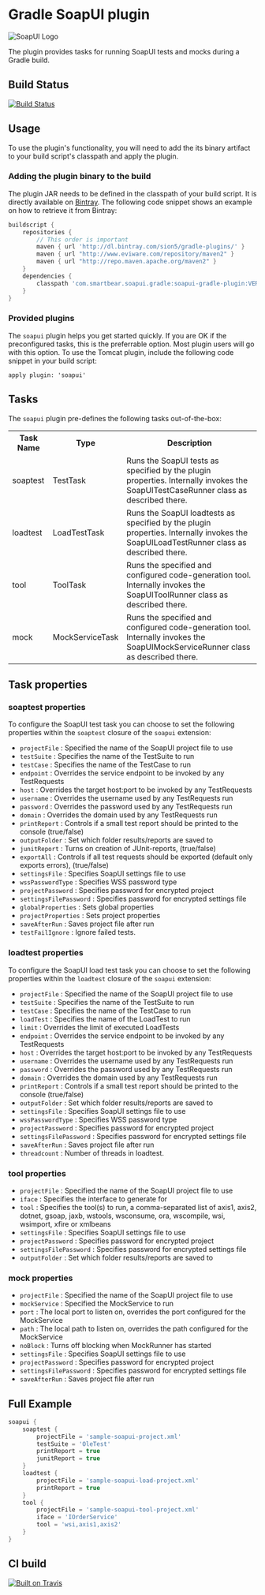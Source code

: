 # Gradle SoapUI plugin

![SoapUI Logo](http://www.soapui.org/images/stories/homepage/soapui_logo.png)

The plugin provides tasks for running SoapUI tests and mocks during a Gradle build.


## Build Status

[![Build Status](https://travis-ci.org/willis7/soapui-gradle-plugin.svg?branch=master)](https://travis-ci.org/willis7/soapui-gradle-plugin)


## Usage

To use the plugin's functionality, you will need to add the its binary artifact to your build script's classpath and apply the plugin.

### Adding the plugin binary to the build

The plugin JAR needs to be defined in the classpath of your build script. It is directly available on
[Bintray](https://bintray.com/sion5/gradle-plugins/soapui-gradle-plugin).
The following code snippet shows an example on how to retrieve it from Bintray:

```groovy
buildscript {
    repositories {
        // This order is important
        maven { url 'http://dl.bintray.com/sion5/gradle-plugins/' }
        maven { url "http://www.eviware.com/repository/maven2" }
        maven { url "http://repo.maven.apache.org/maven2" }
    }
    dependencies {
        classpath 'com.smartbear.soapui.gradle:soapui-gradle-plugin:VERSION'
    }
}
```

### Provided plugins


The `soapui` plugin helps you get started quickly. If you are OK if the preconfigured tasks, this is the
preferrable option. Most plugin users will go with this option. To use the Tomcat plugin, include the following code snippet
in your build script:

    apply plugin: 'soapui'


## Tasks

The `soapui` plugin pre-defines the following tasks out-of-the-box:

<table>
    <tr>
        <th>Task Name</th>
        <th>Type</th>
        <th>Description</th>
    </tr>
    <tr>
        <td>soaptest</td>
        <td>TestTask</td>
        <td>Runs the SoapUI tests as specified by the plugin properties. Internally invokes the SoapUITestCaseRunner class as described there.</td>
    </tr>
    <tr>
        <td>loadtest</td>
        <td>LoadTestTask</td>
        <td>Runs the SoapUI loadtests as specified by the plugin properties. Internally invokes the SoapUILoadTestRunner class as described there.</td>
    </tr>
    <tr>
        <td>tool</td>
        <td>ToolTask</td>
        <td>Runs the specified and configured code-generation tool. Internally invokes the SoapUIToolRunner class as described there.</td>
    </tr>
    <tr>
        <td>mock</td>
        <td>MockServiceTask</td>
        <td>Runs the specified and configured code-generation tool. Internally invokes the SoapUIMockServiceRunner class as described there.</td>
    </tr>
</table>


## Task properties
### soaptest properties

To configure the SoapUI test task you can choose to set the following properties within the `soaptest` closure of the
`soapui` extension:

* `projectFile` : Specified the name of the SoapUI project file to use
* `testSuite` : Specifies the name of the TestSuite to run
* `testCase` : Specifies the name of the TestCase to run
* `endpoint` : Overrides the service endpoint to be invoked by any TestRequests
* `host` : Overrides the target host:port to be invoked by any TestRequests
* `username` : Overrides the username used by any TestRequests run
* `password` : Overrides the password used by any TestRequests run
* `domain` : Overrides the domain used by any TestRequests run
* `printReport` : Controls if a small test report should be printed to the console (true/false)
* `outputFolder` : Set which folder results/reports are saved to
* `junitReport` : Turns on creation of JUnit-reports, (true/false)
* `exportAll` : Controls if all test requests should be exported (default only exports errors), (true/false)
* `settingsFile` : Specifies SoapUI settings file to use
* `wssPasswordType` : Specifies WSS password type
* `projectPassword` : Specifies password for encrypted project
* `settingsFilePassword` : Specifies password for encrypted settings file
* `globalProperties` : Sets global properties
* `projectProperties` : Sets project properties
* `saveAfterRun` : Saves project file after run
* `testFailIgnore` : Ignore failed tests.

### loadtest properties

To configure the SoapUI load test task you can choose to set the following properties within the `loadtest` closure of the
`soapui` extension:

* `projectFile` : Specified the name of the SoapUI project file to use
* `testSuite` : Specifies the name of the TestSuite to run
* `testCase` : Specifies the name of the TestCase to run
* `loadTest` : Specifies the name of the LoadTest to run
* `limit` : Overrides the limit of executed LoadTests
* `endpoint` : Overrides the service endpoint to be invoked by any TestRequests
* `host` : Overrides the target host:port to be invoked by any TestRequests
* `username` : Overrides the username used by any TestRequests run
* `password` : Overrides the password used by any TestRequests run
* `domain` : Overrides the domain used by any TestRequests run
* `printReport` : Controls if a small test report should be printed to the console (true/false)
* `outputFolder` : Set which folder results/reports are saved to
* `settingsFile` : Specifies SoapUI settings file to use
* `wssPasswordType` : Specifies WSS password type
* `projectPassword` : Specifies password for encrypted project
* `settingsFilePassword` : Specifies password for encrypted settings file
* `saveAfterRun` : Saves project file after run
* `threadcount` : Number of threads in loadtest.

### tool properties

* `projectFile` : Specified the name of the SoapUI project file to use
* `iface` : Specifies the interface to generate for
* `tool` : Specifies the tool(s) to run, a comma-separated list of axis1, axis2, dotnet, gsoap, jaxb, wstools, wsconsume, ora, wscompile, wsi, wsimport, xfire or xmlbeans
* `settingsFile` : Specifies SoapUI settings file to use
* `projectPassword` : Specifies password for encrypted project
* `settingsFilePassword` : Specifies password for encrypted settings file
* `outputFolder` : Set which folder results/reports are saved to

### mock properties
* `projectFile` : Specified the name of the SoapUI project file to use
* `mockService` : Specified the MockService to run
* `port` : The local port to listen on, overrides the port configured for the MockService
* `path` : The local path to listen on, overrides the path configured for the MockService
* `noBlock` : Turns off blocking when MockRunner has started
* `settingsFile` : Specifies SoapUI settings file to use
* `projectPassword` : Specifies password for encrypted project
* `settingsFilePassword` : Specifies password for encrypted settings file
* `saveAfterRun` : Saves project file after run


## Full Example

```groovy
soapui {
    soaptest {
        projectFile = 'sample-soapui-project.xml'
        testSuite = 'OleTest'
        printReport = true
        junitReport = true
    }
    loadtest {
        projectFile = 'sample-soapui-load-project.xml'
        printReport = true
    }
    tool {
        projectFile = 'sample-soapui-tool-project.xml'
        iface = 'IOrderService'
        tool = 'wsi,axis1,axis2'
    }
}
```

## CI build


[![Built on Travis](http://about.travis-ci.org/images/travis-mascot-200px.png)](https://travis-ci.org/)

